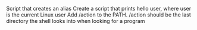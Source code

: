 Script that creates an alias
Create a script that prints hello user, where user is the current Linux user
Add /action to the PATH. /action should be the last directory the shell looks into when looking for a program
